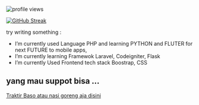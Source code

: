 <!--
**naagaraa/naagaraa** is a ✨ _special_ ✨ repository because its `README.md` (this file) appears on your GitHub profile.

Here are some ideas to get you started:

- 🔭 I’m currently working on ...
- 🌱 I’m currently learning ...
- 👯 I’m looking to collaborate on ...
- 🤔 I’m looking for help with ...
- 💬 Ask me about ...
- 📫 How to reach me: ...
- 😄 Pronouns: ...
- ⚡ Fun fact: ...
-->

<p align="left">
    <img src="https://gpvc.arturio.dev/naagaraa" alt="profile views">
</p>

[![GitHub Streak](https://github-readme-streak-stats.herokuapp.com?user=naagaraa&theme=highcontrast&hide_border=true)](https://git.io/streak-stats)

try writing something :

-  I’m currently used Language PHP and learning PYTHON and FLUTER for next FUTURE to mobile apps, 
-  I’m currently learning Framewok Laravel, Codeigniter, Flask 
-  I’m currently Used Frontend tech stack Boostrap, CSS 

## yang mau suppot bisa ...
<p align=left>
    <a href="https://saweria.co/naagaraa">Traktir Baso atau nasi goreng aja disini</a> 
</p>


